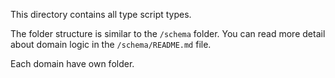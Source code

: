 This directory contains all type script types. 

The folder structure is similar to the `/schema` folder.
You can read more detail about domain logic in the `/schema/README.md` file.

Each domain have own folder.

